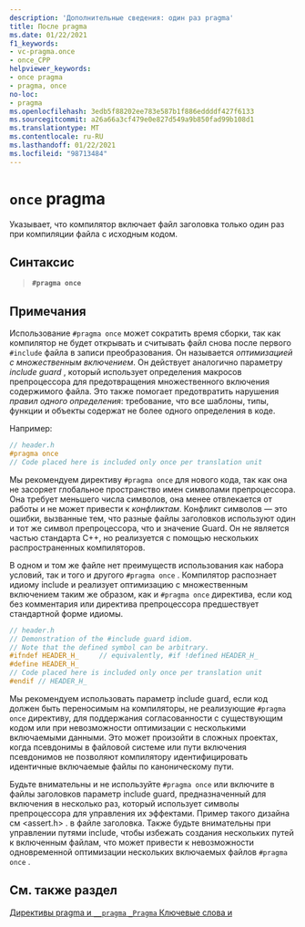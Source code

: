 ```yaml
---
description: 'Дополнительные сведения: один раз pragma'
title: После pragma
ms.date: 01/22/2021
f1_keywords:
- vc-pragma.once
- once_CPP
helpviewer_keywords:
- once pragma
- pragma, once
no-loc:
- pragma
ms.openlocfilehash: 3edb5f88202ee783e587b1f886eddddf427f6133
ms.sourcegitcommit: a26a66a3cf479e0e827d549a9b850fad99b108d1
ms.translationtype: MT
ms.contentlocale: ru-RU
ms.lasthandoff: 01/22/2021
ms.locfileid: "98713484"
---
```

# <a name="once-no-locpragma"></a>`once` pragma

Указывает, что компилятор включает файл заголовка только один раз при компиляции файла с исходным кодом.

## <a name="syntax"></a>Синтаксис

> **`#pragma once`**

## <a name="remarks"></a>Примечания

Использование `#pragma once` может сократить время сборки, так как компилятор не будет открывать и считывать файл снова после первого `#include` файла в записи преобразования. Он называется *оптимизацией с множественным включением*. Он действует аналогично параметру *include guard* , который использует определения макросов препроцессора для предотвращения множественного включения содержимого файла. Это также помогает предотвратить нарушения *правил одного определения*: требование, что все шаблоны, типы, функции и объекты содержат не более одного определения в коде.

Например:

```cpp
// header.h
#pragma once
// Code placed here is included only once per translation unit
```

Мы рекомендуем директиву `#pragma once` для нового кода, так как она не засоряет глобальное пространство имен символами препроцессора. Она требует меньшего числа символов, она менее отвлекается от работы и не может привести к *конфликтам*. Конфликт символов — это ошибки, вызванные тем, что разные файлы заголовков используют один и тот же символ препроцессора, что и значение Guard. Он не является частью стандарта C++, но реализуется с помощью нескольких распространенных компиляторов.

В одном и том же файле нет преимуществ использования как набора условий, так и того и другого `#pragma once` . Компилятор распознает идиому include и реализует оптимизацию с множественным включением таким же образом, как и `#pragma once` директива, если код без комментария или директива препроцессора предшествует стандартной форме идиомы.

```cpp
// header.h
// Demonstration of the #include guard idiom.
// Note that the defined symbol can be arbitrary.
#ifndef HEADER_H_     // equivalently, #if !defined HEADER_H_
#define HEADER_H_
// Code placed here is included only once per translation unit
#endif // HEADER_H_
```

Мы рекомендуем использовать параметр include guard, если код должен быть переносимым на компиляторы, не реализующие `#pragma once` директиву, для поддержания согласованности с существующим кодом или при невозможности оптимизации с несколькими включаемыми данными. Это может произойти в сложных проектах, когда псевдонимы в файловой системе или пути включения псевдонимов не позволяют компилятору идентифицировать идентичные включаемые файлы по каноническому пути.

Будьте внимательны и не используйте `#pragma once` или включите в файлы заголовков параметр include guard, предназначенный для включения в несколько раз, который использует символы препроцессора для управления их эффектами. Пример такого дизайна см \<assert.h> . в файле заголовка. Также будьте внимательны при управлении путями include, чтобы избежать создания нескольких путей к включенным файлам, что может привести к невозможности одновременной оптимизации нескольких включаемых файлов `#pragma once` .

## <a name="see-also"></a>См. также раздел

[Директивы pragma и `__pragma` `_Pragma` Ключевые слова и](./pragma-directives-and-the-pragma-keyword.md)
